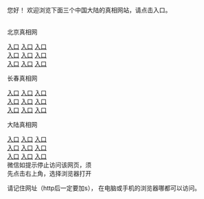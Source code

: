  
 您好！ 欢迎浏览下面三个中国大陆的真相网站，请点击入口。 <br/>
 <br/>

  北京真相网<br/>
 
 
 <a href="https://s3.us-east-2.amazonaws.com/ogateh/show.htm?r873649&from=dlzx" rel="nofollow">入口</a>
      <a href="https://s3.eu-west-2.amazonaws.com/ogatel/show.htm?r873649&from=dlzx" rel="nofollow">入口</a>
      <a href="https://s3-ap-southeast-2.amazonaws.com/ogatey/show.htm?r873649&from=dlzx" rel="nofollow">入口</a><br>
      <a href="https://s3.ap-northeast-2.amazonaws.com/ogates/show.htm?r873649&from=dlzx" rel="nofollow">入口</a>
      <a href="https://s3.eu-central-1.amazonaws.com/ogatef/show.htm?r873649&from=dlzx" rel="nofollow">入口</a>
      <a href="https://s3.ap-south-1.amazonaws.com/ogatem/show.htm?r873649&from=dlzx" rel="nofollow">入口</a><br>
      <a href="https://s3-us-west-1.amazonaws.com/ogaten/show.htm?r873649&from=dlzx" rel="nofollow">入口</a>
      <a href="https://s3.ca-central-1.amazonaws.com/ogatec/show.htm?r873649&from=dlzx" rel="nofollow">入口</a>
      <a href="https://s3-ap-northeast-1.amazonaws.com/ogatet/show.htm?r873649&from=dlzx" rel="nofollow">入口</a><br>
 
 长春真相网<br/>


 <a href="https://s3.us-east-2.amazonaws.com/ogateh/show.htm?r873651&from=dlzx" rel="nofollow">入口</a>
      <a href="https://s3.eu-west-2.amazonaws.com/ogatel/show.htm?r873651&from=dlzx" rel="nofollow">入口</a>
      <a href="https://s3-ap-southeast-2.amazonaws.com/ogatey/show.htm?r873651&from=dlzx" rel="nofollow">入口</a><br>
      <a href="https://s3.ap-northeast-2.amazonaws.com/ogates/show.htm?r873651&from=dlzx" rel="nofollow">入口</a>
      <a href="https://s3.eu-central-1.amazonaws.com/ogatef/show.htm?r873651&from=dlzx" rel="nofollow">入口</a>
      <a href="https://s3.ap-south-1.amazonaws.com/ogatem/show.htm?r873651&from=dlzx" rel="nofollow">入口</a><br>
      <a href="https://s3-us-west-1.amazonaws.com/ogaten/show.htm?r873651&from=dlzx" rel="nofollow">入口</a>
      <a href="https://s3.ca-central-1.amazonaws.com/ogatec/show.htm?r873651&from=dlzx" rel="nofollow">入口</a>
      <a href="https://s3-ap-northeast-1.amazonaws.com/ogatet/show.htm?r873651&from=dlzx" rel="nofollow">入口</a><br>
   
 大陆真相网<br/>
 
 
 <a href="https://s3.us-east-2.amazonaws.com/ogateh/show.htm?r873656&from=dlzx" rel="nofollow">入口</a>
      <a href="https://s3.eu-west-2.amazonaws.com/ogatel/show.htm?r873656&from=dlzx" rel="nofollow">入口</a>
      <a href="https://s3-ap-southeast-2.amazonaws.com/ogatey/show.htm?r873656&from=dlzx" rel="nofollow">入口</a><br>
      <a href="https://s3.ap-northeast-2.amazonaws.com/ogates/show.htm?r873656&from=dlzx" rel="nofollow">入口</a>
      <a href="https://s3.eu-central-1.amazonaws.com/ogatef/show.htm?r873656&from=dlzx" rel="nofollow">入口</a>
      <a href="https://s3.ap-south-1.amazonaws.com/ogatem/show.htm?r873656&from=dlzx" rel="nofollow">入口</a><br>
      <a href="https://s3-us-west-1.amazonaws.com/ogaten/show.htm?r873656&from=dlzx" rel="nofollow">入口</a>
      <a href="https://s3.ca-central-1.amazonaws.com/ogatec/show.htm?r873656&from=dlzx" rel="nofollow">入口</a>
      <a href="https://s3-ap-northeast-1.amazonaws.com/ogatet/show.htm?r873656&from=dlzx" rel="nofollow">入口</a><br>
 微信如提示停止访问该网页，须<br>
 先点击右上角，选择浏览器打开<br>
 
 请记住网址（http后一定要加s）， 在电脑或手机的浏览器哪都可以访问。
 
 
